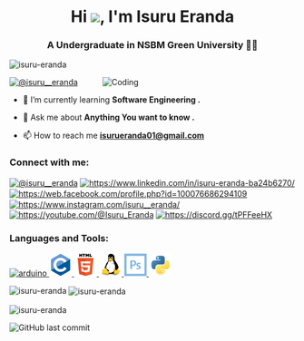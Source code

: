 <h1 align="center">Hi  <img src="https://media.giphy.com/media/hvRJCLFzcasrR4ia7z/giphy.gif" width="28">, I'm Isuru Eranda</h1>
<h3 align="center">A Undergraduate in NSBM Green University 🧑‍💻</h3>


<p align="left"> <img src="https://komarev.com/ghpvc/?username=isuru-eranda&label=Profile%20views&color=0e75b6&style=flat" alt="isuru-eranda" /> </p>

<img align="right" alt="Coding" width="340" src="https://cdn.dribbble.com/users/1162077/screenshots/3848914/programmer.gif">

<p align="left"> <a href="https://twitter.com/@isuru__eranda" target="blank"><img src="https://img.shields.io/twitter/follow/isuru_eranda?logo=twitter&style=for-the-badge" alt="@isuru__eranda" /></a> </p>

- 🌱 I’m currently learning **Software Engineering .**

- 💬 Ask me about **Anything You want to know .**

- 📫 How to reach me **isurueranda01@gmail.com**

<h3 align="left">Connect with me:</h3>
<p align="left">
<a href="https://twitter.com/@isuru__eranda" target="blank"><img align="center" src="https://raw.githubusercontent.com/rahuldkjain/github-profile-readme-generator/master/src/images/icons/Social/twitter.svg" alt="@isuru__eranda" height="30" width="40" /></a>
<a href="https://linkedin.com/in/isuru-eranda-ba24b6270/" target="blank"><img align="center" src="https://raw.githubusercontent.com/rahuldkjain/github-profile-readme-generator/master/src/images/icons/Social/linked-in-alt.svg" alt="https://www.linkedin.com/in/isuru-eranda-ba24b6270/" height="30" width="40" /></a>
<a href="https://fb.com/profile.php?id=100076686294109" target="blank"><img align="center" src="https://raw.githubusercontent.com/rahuldkjain/github-profile-readme-generator/master/src/images/icons/Social/facebook.svg" alt="https://web.facebook.com/profile.php?id=100076686294109" height="30" width="40" /></a>
<a href="https://instagram.com/isuru__eranda/" target="blank"><img align="center" src="https://raw.githubusercontent.com/rahuldkjain/github-profile-readme-generator/master/src/images/icons/Social/instagram.svg" alt="https://www.instagram.com/isuru__eranda/" height="30" width="40" /></a>
<a href="https://www.youtube.com/@Isuru_Eranda" target="blank"><img align="center" src="https://raw.githubusercontent.com/rahuldkjain/github-profile-readme-generator/master/src/images/icons/Social/youtube.svg" alt="https://youtube.com/@Isuru_Eranda" height="30" width="40" /></a>
<a href="https://discord.gg/https://discord.gg/tPFFeeHX" target="blank"><img align="center" src="https://raw.githubusercontent.com/rahuldkjain/github-profile-readme-generator/master/src/images/icons/Social/discord.svg" alt="https://discord.gg/tPFFeeHX" height="30" width="40" /></a>
</p>

<h3 align="left">Languages and Tools:</h3>
<p align="left"> <a href="https://www.arduino.cc/" target="_blank" rel="noreferrer"> <img src="https://cdn.worldvectorlogo.com/logos/arduino-1.svg" alt="arduino" width="40" height="40"/> </a> <a href="https://www.cprogramming.com/" target="_blank" rel="noreferrer"> <img src="https://raw.githubusercontent.com/devicons/devicon/master/icons/c/c-original.svg" alt="c" width="40" height="40"/> </a> <a href="https://www.w3.org/html/" target="_blank" rel="noreferrer"> <img src="https://raw.githubusercontent.com/devicons/devicon/master/icons/html5/html5-original-wordmark.svg" alt="html5" width="40" height="40"/> </a> <a href="https://www.linux.org/" target="_blank" rel="noreferrer"> <img src="https://raw.githubusercontent.com/devicons/devicon/master/icons/linux/linux-original.svg" alt="linux" width="40" height="40"/> </a> <a href="https://www.photoshop.com/en" target="_blank" rel="noreferrer"> <img src="https://raw.githubusercontent.com/devicons/devicon/master/icons/photoshop/photoshop-line.svg" alt="photoshop" width="40" height="40"/> </a> <a href="https://www.python.org" target="_blank" rel="noreferrer"> <img src="https://raw.githubusercontent.com/devicons/devicon/master/icons/python/python-original.svg" alt="python" width="40" height="40"/> </a> </p>

<p><img align="left" src="https://github-readme-stats.vercel.app/api/top-langs?username=isuru-eranda&show_icons=true&locale=en&layout=compact" alt="isuru-eranda" /></p>

<p>&nbsp;<img align="center" src="https://github-readme-stats.vercel.app/api?username=isuru-eranda&show_icons=true&locale=en" alt="isuru-eranda" /></p>

<p><img align="center" src="https://github-readme-streak-stats.herokuapp.com/?user=isuru-eranda&" alt="isuru-eranda" /></p>


![GitHub last commit](https://img.shields.io/github/last-commit/Isuru-Eranda/Isuru-Eranda)
